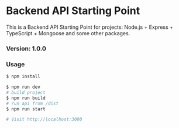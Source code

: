 # Backend API Starting Point

This is a Backend API Starting Point for projects: Node.js + Express + TypeScript + Mongoose and some other packages.

### Version: 1.0.0

### Usage

```sh
$ npm install
```

```sh
$ npm run dev
# build project
$ npm run build
# run api from /dist
$ npm run start

# Visit http://localhost:3000
```

